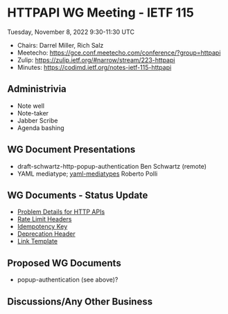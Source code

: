# HTTPAPI WG Meeting - IETF 115

Tuesday, November 8, 2022 9:30-11:30 UTC

* Chairs: Darrel Miller, Rich Salz
* Meetecho: https://gce.conf.meetecho.com/conference/?group=httpapi
* Zulip: https://zulip.ietf.org/#narrow/stream/223-httpapi
* Minutes: https://codimd.ietf.org/notes-ietf-115-httpapi

## Administrivia

- Note well
- Note-taker
- Jabber Scribe
- Agenda bashing

## WG Document Presentations

- draft-schwartz-http-popup-authentication Ben Schwartz (remote)
- YAML mediatype; [yaml-mediatypes](https://ietf-wg-httpapi.github.io/mediatypes/draft-ietf-httpapi-yaml-mediatypes.html) Roberto Polli

## WG Documents - Status Update

- [Problem Details for HTTP APIs](https://datatracker.ietf.org/doc/draft-ietf-httpapi-rfc7807bis/)
- [Rate Limit Headers](https://datatracker.ietf.org/doc/draft-ietf-httpapi-ratelimit-headers/)
- [Idempotency Key](https://datatracker.ietf.org/doc/draft-ietf-httpapi-idempotency-key-header/) 
- [Deprecation Header](https://datatracker.ietf.org/doc/html/draft-ietf-httpapi-deprecation-header)
- [Link Template](https://datatracker.ietf.org/doc/html/draft-nottingham-link-template-03) 

## Proposed WG Documents
- popup-authentication (see above)?

## Discussions/Any Other Business

